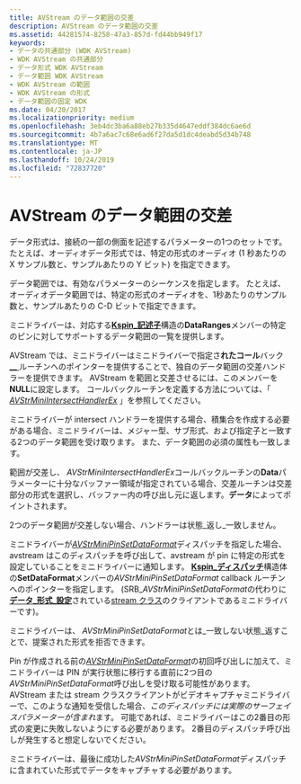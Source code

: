 ```yaml
---
title: AVStream のデータ範囲の交差
description: AVStream のデータ範囲の交差
ms.assetid: 44281574-8258-47a3-857d-fd44bb949f17
keywords:
- データの共通部分 (WDK AVStream)
- WDK AVStream の共通部分
- データ形式 WDK AVStream
- データ範囲 WDK AVStream
- WDK AVStream の範囲
- WDK AVStream の形式
- データ範囲の固定 WDK
ms.date: 04/20/2017
ms.localizationpriority: medium
ms.openlocfilehash: 3eb4dc3ba6a88eb27b335d4647eddf384dc6ae6d
ms.sourcegitcommit: 4b7a6ac7c68e6ad6f27da5d1dc4deabd5d34b748
ms.translationtype: MT
ms.contentlocale: ja-JP
ms.lasthandoff: 10/24/2019
ms.locfileid: "72837720"
---
```

# <a name="data-range-intersections-in-avstream"></a>AVStream のデータ範囲の交差





データ形式は、接続の一部の側面を記述するパラメーターの1つのセットです。 たとえば、オーディオデータ形式では、特定の形式のオーディオ (1 秒あたりの X サンプル数と、サンプルあたりの Y ビット) を指定できます。

データ範囲では、有効なパラメーターのシーケンスを指定します。 たとえば、オーディオデータ範囲では、特定の形式のオーディオを、1秒あたりのサンプル数と、サンプルあたりの C-D ビットで指定できます。

ミニドライバーは、対応する[**Kspin\_記述子**](https://docs.microsoft.com/windows-hardware/drivers/ddi/ks/ns-ks-kspin_descriptor)構造の**DataRanges**メンバーの特定のピンに対してサポートするデータ範囲の一覧を提供します。

AVStream では、ミニドライバーはミニドライバーで指定さ**れたコール**バック[ **\_\_** ](https://docs.microsoft.com/windows-hardware/drivers/ddi/ks/ns-ks-_kspin_descriptor_ex)ルーチンへのポインターを提供することで、独自のデータ範囲の交差ハンドラーを提供できます。 AVStream を範囲と交差させるには、このメンバーを**NULL**に設定します。 コールバックルーチンを定義する方法については、「 [*AVStrMiniIntersectHandlerEx*](https://docs.microsoft.com/windows-hardware/drivers/ddi/ks/nc-ks-pfnksintersecthandlerex) 」を参照してください。

ミニドライバーが intersect ハンドラーを提供する場合、積集合を作成する必要がある場合、ミニドライバーは、メジャー型、サブ形式、および指定子と一致する2つのデータ範囲を受け取ります。 また、データ範囲の必須の属性も一致します。

範囲が交差し、 *AVStrMiniIntersectHandlerEx*コールバックルーチンの**Data**パラメーターに十分なバッファー領域が指定されている場合、交差ルーチンは交差部分の形式を選択し、バッファー内の呼び出し元に返します。**データ**によってポイントされます。

2つのデータ範囲が交差しない場合、ハンドラーは状態\_返し\_一致しません。

ミニドライバーが[*AVStrMiniPinSetDataFormat*](https://docs.microsoft.com/windows-hardware/drivers/ddi/ks/nc-ks-pfnkspinsetdataformat)ディスパッチを指定した場合、avstream はこのディスパッチを呼び出して、avstream が pin に特定の形式を設定していることをミニドライバーに通知します。 [**Kspin\_ディスパッチ**](https://docs.microsoft.com/windows-hardware/drivers/ddi/ks/ns-ks-_kspin_dispatch)構造体の**SetDataFormat**メンバーの*AVStrMiniPinSetDataFormat* callback ルーチンへのポインターを指定します。 (SRB\_*AVStrMiniPinSetDataFormat*の代わりに[**データ\_形式\_設定**](https://docs.microsoft.com/windows-hardware/drivers/stream/srb-set-data-format)されている[stream クラス](https://docs.microsoft.com/windows-hardware/drivers/ddi/_stream/index)のクライアントであるミニドライバーです)。

ミニドライバーは、 *AVStrMiniPinSetDataFormat*とは\_一致しない状態\_返すことで、提案された形式を拒否できます。

Pin が作成される前の[*AVStrMiniPinSetDataFormat*](https://docs.microsoft.com/windows-hardware/drivers/ddi/ks/nc-ks-pfnkspinsetdataformat)の初回呼び出しに加えて、ミニドライバーは PIN が実行状態に移行する直前に2つ目の*AVStrMiniPinSetDataFormat*呼び出しを受け取る可能性があります。 AVStream または stream クラスクライアントがビデオキャプチャミニドライバーで、このような通知を受信した場合、*このディスパッチには実際のサーフェイスパラメーターが含まれ*ます。 可能であれば、ミニドライバーはこの2番目の形式の変更に失敗しないようにする必要があります。 2番目のディスパッチ呼び出しが発生すると想定しないでください。

ミニドライバーは、最後に成功した*AVStrMiniPinSetDataFormat*ディスパッチに含まれていた形式でデータをキャプチャする必要があります。

 

 




